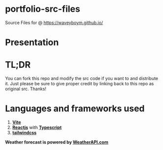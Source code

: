 # portfolio-src-files
Source Files for @ https://waveyboym.github.io/

# Presentation


# TL;DR
You can fork this repo and modify the src code if you want to and distribute it. Just please be sure to give proper credit by linking back to this repo as original src. Thanks!

# Languages and frameworks used
1. **<a href="https://vitejs.dev/" target="_blank" title="Vite">Vite</a>**
2. **<a href="https://reactjs.org" target="_blank" title="reactjs">Reactjs</a>** with **<a href="https://www.typescriptlang.org/" target="_blank" title="typescript">Typescript</a>**
3. **<a href="https://tailwindcss.com" target="_blank" title="Vite">tailwindcss</a>**

**Weather forecast is powered by&nbsp;<a href="https://www.weatherapi.com/" target="_blank" title="Free Weather API">WeatherAPI.com</a>**

